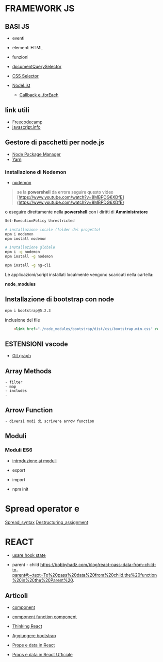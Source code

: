 # FRAMEWORK JS

## BASI JS

- eventi
- elementi HTML
- funzioni

- [documentQuerySelector](https://developer.mozilla.org/en-US/docs/Web/API/Document/querySelector)
- [CSS Selector](https://www.w3schools.com/csSref/css_selectors.php) 


- [NodeList](https://developer.mozilla.org/en-US/docs/Web/API/NodeList?retiredLocale=it)
    - [Callback e .forEach](https://developer.mozilla.org/en-US/docs/Web/API/NodeList/forEach)

## link utili

- [Freecodecamp](https://www.freecodecamp.org/learn/javascript-algorithms-and-data-structures/#basic-javascript)
- [javascript.info](https://javascript.info/
)


## Gestore di pacchetti per node.js

- [Node Package Manager](https://www.npmjs.com/)
- [Yarn](https://yarnpkg.com//)


### installazione di Nodemon

- [nodemon](https://www.npmjs.com/package/nodemon)


> se la **powershell** da errore seguire questo video
> [https://www.youtube.com/watch?v=8MBPDG6XDfE](https://www.youtube.com/watch?v=8MBPDG6XDfE)

o eseguire direttamente nella **powershell** con i diritti di **Amministratore**

```bash
Set-ExecutionPolicy Unrestricted
```

```bash
# installazione locale (folder del progetto) 
npm i nodemon
npm install nodemon

# installazione globale 
npm i -g nodemon
npm install -g nodemon

npm install -g ng-cli
```
Le applicazioni/script installati localmente vengono scaricati nella cartella: 

**node_modules** 

## Installazione di bootstrap con node

```bash
npm i bootstrap@5.2.3
``` 
inclusione del file 

```html
    <link href="./node_modules/bootstrap/dist/css/bootstrap.min.css" rel="stylesheet">
```


## ESTENSIONI vscode

- [Git graph](https://marketplace.visualstudio.com/items?itemName=mhutchie.git-graph) 


##  Array Methods

    - filter
    - map
    - includes
    - 

## Arrow Function

    - diversi modi di scrivere arrow function

## Moduli 

### Moduli ES6 
 - [introduzione ai moduli](https://javascript.info/modules-intro) 

 - export
 - import

<!-- 
## Moduli in node 

- [require / export](https://www.tutorialsteacher.com/nodejs/nodejs-module-exports) 
 -->

- npm init


# Spread operator e 
[Spread_syntax](https://developer.mozilla.org/en-US/docs/Web/JavaScript/Reference/Operators/Spread_syntax)
[Destructuring_assignment](https://developer.mozilla.org/en-US/docs/Web/JavaScript/Reference/Operators/Destructuring_assignment)
# REACT

- [usare hook state](https://it.reactjs.org/docs/hooks-state.html)


- parent - child
https://bobbyhadz.com/blog/react-pass-data-from-child-to-parent#:~:text=To%20pass%20data%20from%20child,the%20function%20in%20the%20Parent%20.
## Articoli 


- [component](https://create-react-app.dev/docs/importing-a-component) 
- [component function component](https://www.robinwieruch.de/react-function-component/)

- [Thinking React](https://reactjs.org/docs/thinking-in-react.html)


- [Aggiungere bootstrap](https://create-react-app.dev/docs/adding-bootstrap/)
- [Props e data in React](https://medium.com/@kenlynterai/data-handling-in-reactjs-c53f66b45309)
- [Props e data in React Ufficiale](https://reactjs.org/docs/components-and-props.html)
